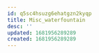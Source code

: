 ```yaml
---
id: q5sc4hsuzg6ehatgzn2kyqp
title: Misc_waterfountain
desc: ''
updated: 1681956289289
created: 1681956289289
---
```

